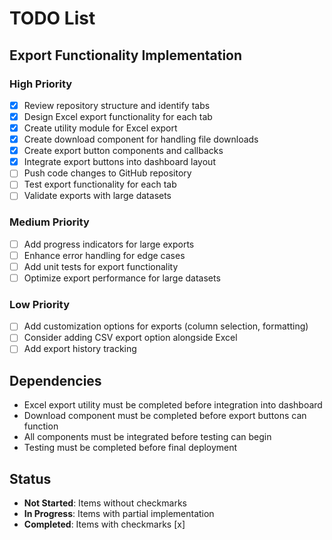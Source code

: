 # TODO List

## Export Functionality Implementation

### High Priority
- [x] Review repository structure and identify tabs
- [x] Design Excel export functionality for each tab
- [x] Create utility module for Excel export
- [x] Create download component for handling file downloads
- [x] Create export button components and callbacks
- [x] Integrate export buttons into dashboard layout
- [ ] Push code changes to GitHub repository
- [ ] Test export functionality for each tab
- [ ] Validate exports with large datasets

### Medium Priority
- [ ] Add progress indicators for large exports
- [ ] Enhance error handling for edge cases
- [ ] Add unit tests for export functionality
- [ ] Optimize export performance for large datasets

### Low Priority
- [ ] Add customization options for exports (column selection, formatting)
- [ ] Consider adding CSV export option alongside Excel
- [ ] Add export history tracking

## Dependencies
- Excel export utility must be completed before integration into dashboard
- Download component must be completed before export buttons can function
- All components must be integrated before testing can begin
- Testing must be completed before final deployment

## Status
- **Not Started**: Items without checkmarks
- **In Progress**: Items with partial implementation
- **Completed**: Items with checkmarks [x]
